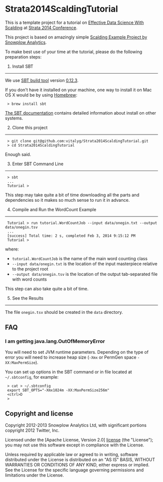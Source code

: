 Strata2014ScaldingTutorial
==========================

This is a template project for a tutorial on [Effective Data Science With Scalding](http://strataconf.com/strata2014/public/schedule/detail/31957)
at [Strata 2014 Conference](http://strataconf.com/strata2014).

This project is based on amazingly simple [Scalding Example Project by Snowplow Analytics](https://github.com/snowplow/scalding-example-project).

To make best use of your time at the tutorial, please do the following preparation steps:


1. Install SBT
--------------

We use [SBT build tool](http://www.scala-sbt.org/) version [0.12.3](http://www.scala-sbt.org/0.12.3/docs/home.html).

If you don't have it installed on your machine, one way to install it on Mac OS X would be
by using [Homebrew](http://brew.sh/):

     > brew install sbt

[The SBT documentation](http://www.scala-sbt.org/0.12.3/docs/Getting-Started/Setup.html) contains
detailed information about install on other systems.

2. Clone this project
---------------------

     > git clone git@github.com:vitalyg/Strata2014ScaldingTutorial.git
     > cd Strata2014ScaldingTutorial

Enough said.

3. Enter SBT Command Line
-------------------------

     > sbt
     ...
     Tutorial >

This step may take quite a bit of time downloading all the parts and dependencies so it
makes so much sense to run it in advance.

4. Compile and Run the WordCount Example
----------------------------------------

     Tutorial > run tutorial.WordCountJob --input data/onegin.txt --output data/onegin.tsv
     ...
     [success] Total time: 2 s, completed Feb 3, 2014 9:15:12 PM
     Tutorial >

where:

  - `tutorial.WordCountJob` is the name of the main word counting class
  - `--input data/onegin.txt` is the location of the input masterpiece relative to the project root
  - `--output data/onegin.tsv` is the location of the output tab-separated file with word counts

This step can also take quite a bit of time.


5. See the Results
------------------

The file `onegin.tsv` should be created in the `data` directory.

FAQ
---

### I am getting java.lang.OutOfMemoryError ###

You will need to set JVM runtime parameters. Depending on the type of error you will need to increase
heap size (`-Xmx` or PermGen space `-XX:MaxPermSize`).

You can set up options in the SBT command or in file located at `~/.sbtconfig`, for example:

     > cat > ~/.sbtconfig
     export SBT_OPTS="-Xmx1024m -XX:MaxPermSize256m"
     <ctrl>D
     >


Copyright and license
---------------------

Copyright 2012-2013 Snowplow Analytics Ltd, with significant portions copyright 2012 Twitter, Inc.

Licensed under the [Apache License, Version 2.0] [license] (the "License");
you may not use this software except in compliance with the License.

Unless required by applicable law or agreed to in writing, software
distributed under the License is distributed on an "AS IS" BASIS,
WITHOUT WARRANTIES OR CONDITIONS OF ANY KIND, either express or implied.
See the License for the specific language governing permissions and
limitations under the License.

[license]: http://www.apache.org/licenses/LICENSE-2.0


